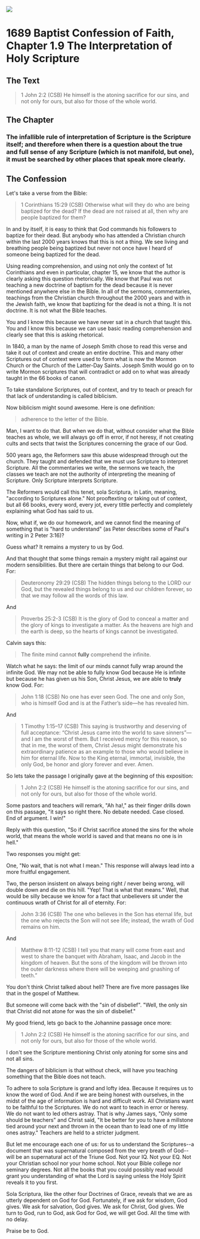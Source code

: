 <img class="intro-right" src="art-1689.png">

# 1689 Baptist Confession of Faith, Chapter 1.9 The Interpretation of Holy Scripture

## The Text

>1 John 2:2 (CSB) He himself is the atoning sacrifice for our sins, and not only for ours, but also for those of the whole world.

## The Chapter

### The infallible rule of interpretation of Scripture is the Scripture itself; and therefore when there is a question about the true and full sense of any Scripture (which is not manifold, but one), it must be searched by other places that speak more clearly.

## The Confession

Let's take a verse from the Bible:

>1 Corinthians 15:29 (CSB) Otherwise what will they do who are being baptized for the dead? If the dead are not raised at all, then why are people baptized for them?

In and by itself, it is easy to think that God commands his followers to baptize for their dead. But anybody who has attended a Christian church within the last 2000 years knows that this is not a thing. We see living and breathing people being baptized but never not once have I heard of someone being baptized for the dead.

Using reading comprehension, and using not only the context of 1st Corinthians and even in particular, chapter 15, we know that the author is clearly asking this question rhetorically. We know that Paul was not teaching a new doctrine of baptism for the dead because it is never mentioned anywhere else in the Bible. In all of the sermons, commentaries, teachings from the Christian church throughout the 2000 years and with in the Jewish faith, we know that baptizing for the dead is not a thing. It is not doctrine. It is not what the Bible teaches.

You and I know this because we have never sat in a church that taught this.  You and I know this because we can use basic reading comprehension and clearly see that this is asking rhetorical.

In 1840, a man by the name of Joseph Smith chose to read this verse and take it out of context and create an entire doctrine. This and many other Scriptures out of context were used to form what is now the Mormon Church or the Church of the Latter-Day Saints. Joseph Smith would go on to write Mormon scriptures that will contradict or add on to what was already taught in the 66 books of canon.

To take standalone Scriptures, out of context, and try to teach or preach for that lack of understanding is called biblicism. 

Now biblicism might sound awesome. Here is one definition:

>adherence to the letter of the Bible.

Man, I want to do that. But when we do that, without consider what the Bible teaches as whole, we will always go off in error, if not heresy, if not creating cults and sects that twist the Scriptures concerning the grace of our God.

500 years ago, the Reformers saw this abuse widespread through out the church. They taught and defended that we must use Scripture to interpret Scripture. All the commentaries we write, the sermons we teach, the classes we teach are not the authority of interpreting the meaning of Scripture. Only Scripture interprets Scripture.

The Reformers would call this tenet, sola Scriptura, in Latin, meaning, "according to Scriptures alone." Not prooftexting or taking out of context, but all 66 books, every word, every jot, every tittle perfectly and completely explaining what God has said to us.

Now, what if, we do our homework, and we cannot find the meaning of something that is "hard to understand" (as Peter describes some of Paul's writing in 2 Peter 3:16)?

Guess what? It remains a mystery to us by God.

And that thought that some things remain a mystery might rail against our modern sensibilities. But there are certain things that belong to our God. For:

>Deuteronomy 29:29 (CSB) The hidden things belong to the LORD our God, but the revealed things belong to us and our children forever, so that we may follow all the words of this law.

And

>Proverbs 25:2-3 (CSB) It is the glory of God to conceal a matter and the glory of kings to investigate a matter. As the heavens are high and the earth is deep, so the hearts of kings cannot be investigated.

Calvin says this:

>The finite mind cannot **fully** comprehend the infinite.

Watch what he says: the limit of our minds cannot fully wrap around the infinite God. We may not be able to fully know God because He is infinite but because he has given us his Son, Christ Jesus, we are able to **truly** know God. For:

>John 1:18 (CSB) No one has ever seen God. The one and only Son, who is himself God and is at the Father’s side—he has revealed him.

And

>1 Timothy 1:15–17 (CSB) This saying is trustworthy and deserving of full acceptance: “Christ Jesus came into the world to save sinners”—and I am the worst of them. But I received mercy for this reason, so that in me, the worst of them, Christ Jesus might demonstrate his extraordinary patience as an example to those who would believe in him for eternal life. Now to the King eternal, immortal, invisible, the only God, be honor and glory forever and ever. Amen.

So lets take the passage I originally gave at the beginning of this exposition:

>1 John 2:2 (CSB) He himself is the atoning sacrifice for our sins, and not only for ours, but also for those of the whole world.

Some pastors and teachers will remark, "Ah ha!," as their finger drills down on this passage, "it says so right there. No debate needed. Case closed. End of argument. I win!"

Reply with this question, "So if Christ sacrifice atoned the sins for the whole world, that means the whole world is saved and that means no one is in hell."

Two responses you might get:

One, "No wait, that is not what I mean." This response will always lead into a more fruitful engagement.

Two, the person insistent on always being right / never being wrong, will double down and die on this hill. "Yep! That is what that means." Well, that would be silly because we know for a fact that unbelievers sit under the continuous wrath of Christ for all of eternity. For:

>John 3:36 (CSB) The one who believes in the Son has eternal life, but the one who rejects the Son will not see life; instead, the wrath of God remains on him.

And

>Matthew 8:11-12 (CSB) I tell you that many will come from east and west to share the banquet with Abraham, Isaac, and Jacob in the kingdom of heaven. But the sons of the kingdom will be thrown into the outer darkness where there will be weeping and gnashing of teeth.”

You don't think Christ talked about hell? There are five more passages like that in the gospel of Matthew.

But someone will come back with the "sin of disbelief". "Well, the only sin that Christ did not atone for was the sin of disbelief."

My good friend, lets go back to the Johannine passage once more:

>1 John 2:2 (CSB) He himself is the atoning sacrifice for our sins, and not only for ours, but also for those of the whole world.

I don't see the Scripture mentioning Christ only atoning for some sins and not all sins.

The dangers of biblicism is that without check, will have you teaching something that the Bible does not teach.

To adhere to sola Scripture is grand and lofty idea. Because it requires us to know the word of God. And if we are being honest with ourselves, in the midst of the age of information is hard and difficult work. All Christians want to be faithful to the Scriptures. We do not want to teach in error or heresy. We do not want to led others astray. That is why James says, "Only some should be teachers" and Christ said, "It be better for you to have a millstone tied around your next and thrown in the ocean than to lead one of my little ones astray." Teachers are held to a stricter judgment.

But let me encourage each one of us: for us to understand the Scriptures--a document that was supernatural composed from the very breath of God--will be an supernatural act of the Triune God. Not your IQ. Not your EQ. Not your Christian school nor your home school. Not your Bible college nor seminary degrees. Not all the books that you could possibly read would grant you understanding of what the Lord is saying unless the Holy Spirit reveals it to you first. 

Sola Scriptura, like the other four Doctrines of Grace, reveals that we are as utterly dependent on God for God. Fortunately, if we ask for wisdom, God gives. We ask for salvation, God gives. We ask for Christ, God gives. We turn to God, run to God, ask God for God, we will get God. All the time with no delay.

Praise be to God.
